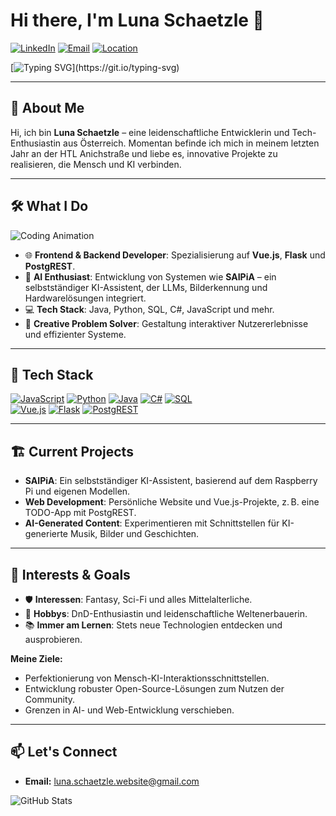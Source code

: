 # Hi there, I'm Luna Schaetzle 👋

[![LinkedIn](https://img.shields.io/badge/LinkedIn-Luna-blue?style=flat-square&logo=linkedin)](https://www.linkedin.com/in/luna-schaetzle) [![Email](https://img.shields.io/badge/Email-luna.schaetzle.website@gmail.com-c14438?style=flat-square&logo=gmail)](mailto:luna.schaetzle@gmail.com) [![Location](https://img.shields.io/badge/Location-Austria-red?style=flat-square&logo=googlemaps)](https://www.google.com/maps/place/Innsbruck)

[![Typing SVG](https://readme-typing-svg.demolab.com?font=Fira+Code&size=27&pause=1000&color=F700F7&width=435&lines=Welcome+to+my+GitHub+Profile!;Let's+Code+Together!)](https://git.io/typing-svg)

---

## 🌟 About Me
Hi, ich bin **Luna Schaetzle** – eine leidenschaftliche Entwicklerin und Tech-Enthusiastin aus Österreich. Momentan befinde ich mich in meinem letzten Jahr an der HTL Anichstraße und liebe es, innovative Projekte zu realisieren, die Mensch und KI verbinden.

---

## 🛠️ What I Do

![Coding Animation](https://media4.giphy.com/media/v1.Y2lkPTc5MGI3NjExNGE1b29ldms0cjllYXYxbGFocDh1emU0d2tzeG4zcTBvMHFudWwxNiZlcD12MV9pbnRlcm5hbF9naWZfYnlfaWQmY3Q9cw/cIn5fTcjnKhStIeAef/giphy.gif)
- 🌐 **Frontend & Backend Developer**: Spezialisierung auf **Vue.js**, **Flask** und **PostgREST**.
- 🤖 **AI Enthusiast**: Entwicklung von Systemen wie **SAIPiA** – ein selbstständiger KI-Assistent, der LLMs, Bilderkennung und Hardwarelösungen integriert.
- 💻 **Tech Stack**: Java, Python, SQL, C#, JavaScript und mehr.
- 🎨 **Creative Problem Solver**: Gestaltung interaktiver Nutzererlebnisse und effizienter Systeme.

---

## 🚀 Tech Stack

[![JavaScript](https://img.shields.io/badge/JavaScript-F7DF1E?style=flat-square&logo=javascript&logoColor=black)](https://developer.mozilla.org/en-US/docs/Web/JavaScript) [![Python](https://img.shields.io/badge/Python-3776AB?style=flat-square&logo=python&logoColor=white)](https://www.python.org) [![Java](https://img.shields.io/badge/Java-007396?style=flat-square&logo=java&logoColor=white)](https://www.java.com) [![C#](https://img.shields.io/badge/C%23-239120?style=flat-square&logo=csharp&logoColor=white)](https://learn.microsoft.com/en-us/dotnet/csharp/) [![SQL](https://img.shields.io/badge/SQL-4479A1?style=flat-square&logo=postgresql&logoColor=white)](https://www.postgresql.org)  
[![Vue.js](https://img.shields.io/badge/Vue.js-4FC08D?style=flat-square&logo=vue.js&logoColor=white)](https://vuejs.org) [![Flask](https://img.shields.io/badge/Flask-000000?style=flat-square&logo=flask&logoColor=white)](https://flask.palletsprojects.com/) [![PostgREST](https://img.shields.io/badge/PostgREST-99E898?style=flat-square&logo=postgresql&logoColor=white)](https://postgrest.org)

---

## 🏗️ Current Projects
- **SAIPiA**: Ein selbstständiger KI-Assistent, basierend auf dem Raspberry Pi und eigenen Modellen.
- **Web Development**: Persönliche Website und Vue.js-Projekte, z. B. eine TODO-App mit PostgREST.
- **AI-Generated Content**: Experimentieren mit Schnittstellen für KI-generierte Musik, Bilder und Geschichten.

---

## 🎯 Interests & Goals
- 🛡️ **Interessen**: Fantasy, Sci-Fi und alles Mittelalterliche.
- 🎲 **Hobbys**: DnD-Enthusiastin und leidenschaftliche Weltenerbauerin.
- 📚 **Immer am Lernen**: Stets neue Technologien entdecken und ausprobieren.
  
**Meine Ziele:**
- Perfektionierung von Mensch-KI-Interaktionsschnittstellen.
- Entwicklung robuster Open-Source-Lösungen zum Nutzen der Community.
- Grenzen in AI- und Web-Entwicklung verschieben.

---

## 📫 Let's Connect
- **Email:** [luna.schaetzle.website@gmail.com](mailto:luna.schaetzle.website@gmail.com)

![GitHub Stats](https://github-readme-stats.vercel.app/api?username=Luna-Schaetzle&show_icons=true&theme=radical)

<!---
- 👋 Hi, I’m @Luna-Schaetzle
- 👀 I’m interested in Programming/IT/Movies/Anime & Manga/
- 🌱 I’m currently learning at the HTL Anichstraße Innsbruck Austria
<!---
- 💞️ I’m looking to collaborate on ...
--->
<!--
- 📫 How to reach me luna.schaetzle.website@gmail.com
- 🖱 Visit my website: [Luna-Schaetzle.xyz](https://luna-schaetzle.xyz/index.html)

<!---
Luna-Schaetzle/Luna-Schaetzle is a ✨ special ✨ repository because its `README.md` (this file) appears on your GitHub profile.
You can click the Preview link to take a look at your changes.
--->
